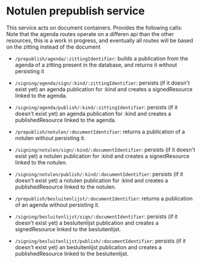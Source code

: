 # Notulen prepublish service
This service acts on document containers. Provides the following calls:
Note that the agenda routes operate on a differen api than the other resources, this
is a work in progress, and eventually all routes will be based on the zitting instead 
of the document

- `/prepublish/agenda/:zittingIdentifier`: builds a publication from the agenda of a zitting present in the database, and returns it without persisting it
- `/signing/agenda/sign/:kind/:zittingIdentifier`:  persists (if it doesn't exist yet) an agenda publication for :kind and creates a signedResource linked to the agenda.
- `/signing/agenda/publish/:kind/:zittingIdentifier`:  persists  (if it doesn't exist yet) an agenda publication for :kind and creates a publishedResource linked to the agenda.

- `/prepublish/notulen/:documentIdentifier`: returns a publication of a notulen without persisting it. 
- `/signing/notulen/sign/:kind/:documentIdentifier`:  persists (if it doesn't exist yet) a notulen publication for :kind and creates a signedResource linked to the notulen.
- `/signing/notulen/publish/:kind/:documentIdentifier`:  persists  (if it doesn't exist yet) a notulen publication for :kind and creates a publishedResource linked to the notulen.

- `/prepublish/besluitenlijst/:documentIdentifier`: returns a publication of an agenda without persisting it.
- `/signing/besluitenlijst/sign/:documentIdentifier`:  persists (if it doesn't exist yet) a besluitenlijst publication and creates a signedResource linked to the besluitenlijst.
- `/signing/besluitenlijst/publish/:documentIdentifier`:  persists  (if it doesn't exist yet) an besluitenlijst publication and creates a publishedResource linked to the besluitenlijst.
